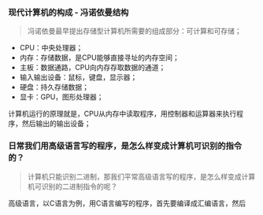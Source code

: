 ### 现代计算机的构成 - 冯诺依曼结构
> 冯诺依曼最早提出存储型计算机所需要的组成部分：可计算和可存储；

- CPU：中央处理器；
- 内存：存储数据，是CPU能够直接寻址的内存空间；
- 主板：数据通路，CPU向内存存取数据的通道；
- 输入输出设备：鼠标，键盘，显示器；
- 硬盘：持久存储数据；
- 显卡：GPU，图形处理器；

计算机运行的原理就是，CPU从内存中读取程序，用控制器和运算器来执行程序，然后输出的输出设备；

### 日常我们用高级语言写的程序，是怎么样变成计算机可识别的指令的？
> 计算机只能识别二进制，那我们平常高级语言写的程序，是怎么样变成计算机可识别的二进制指令的呢？

高级语言，以C语言为例，用C语言编写的程序，首先要编译成汇编语言，然后